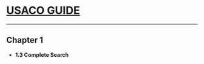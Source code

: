 # [**USACO GUIDE**](https://usaco.guide/)
----------------------------------------------------
## Chapter 1
 + **1.3 Complete Search**
